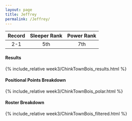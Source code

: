 ```yaml
---
layout: page
title: Jeffrey
permalink: /Jeffrey/
---
```


Record | Sleeper Rank | Power Rank               
:--: | :--: | :--:
2-1 | 5th | 7th   

#### Results
{% include_relative week3/ChinkTownBois_results.html %}

#### Positional Points Breakdown
{% include_relative week3/ChinkTownBois_polar.html %}

#### Roster Breakdown
{% include_relative week3/ChinkTownBois_filtered.html %}
